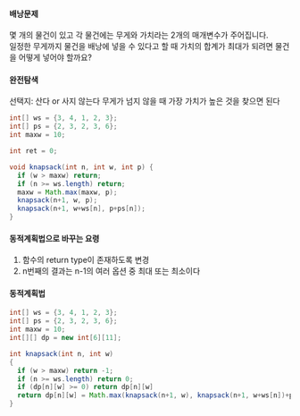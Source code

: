 #### 배낭문제
몇 개의 물건이 있고 각 물건에는 무게와 가치라는 2개의 매개변수가 주어집니다.  
일정한 무게까지 물건을 배낭에 넣을 수 있다고 할 때 가치의 합계가 최대가 되려면 물건을 어떻게 넣어야 할까요?

#### 완전탐색  
선택지: 산다 or 사지 않는다
무게가 넘지 않을 때 가장 가치가 높은 것을 찾으면 된다

```java  
int[] ws = {3, 4, 1, 2, 3};
int[] ps = {2, 3, 2, 3, 6};
int maxw = 10;

int ret = 0;

void knapsack(int n, int w, int p) {
  if (w > maxw) return;
  if (n >= ws.length) return;
  maxw = Math.max(maxw, p);
  knapsack(n+1, w, p);
  knapsack(n+1, w+ws[n], p+ps[n]);
}
```

#### 동적계획법으로 바꾸는 요령
1. 함수의 return type이 존재하도록 변경
2. n번째의 결과는 n-1의 여러 옵션 중 최대 또는 최소이다  

#### 동적계획법
```java  
int[] ws = {3, 4, 1, 2, 3};
int[] ps = {2, 3, 2, 3, 6};
int maxw = 10;
int[][] dp = new int[6][11];

int knapsack(int n, int w)
{
  if (w > maxw) return -1;
  if (n >= ws.length) return 0;
  if (dp[n][w] >= 0) return dp[n][w]
  return dp[n][w] = Math.max(knapsack(n+1, w), knapsack(n+1, w+ws[n])+ps[n]);
}
```
